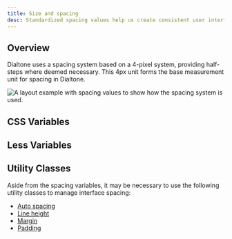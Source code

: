 ```yaml
---
title: Size and spacing
desc: Standardized spacing values help us create consistent user interfaces (UIs). This consistency makes it easier for customers to scan, browse, and utilize our UIs as we're setting visual rhythms and expectations that customers can rely upon.
---
```


## Overview

Dialtone uses a spacing system based on a 4-pixel system, providing half-steps where deemed necessary. This 4px unit forms the base measurement unit for spacing in Dialtone.

<div class="d-ta-center">
  <img :src="$withBase('/assets/images/spacing-example.png')" alt="A layout example with spacing values to show how the spacing system is used." class="d-w80p" />
</div>

## CSS Variables

<spacing-system-table kind="css"></spacing-system-table>

## Less Variables

<spacing-system-table kind="less"></spacing-system-table>

## Utility Classes

Aside from the spacing variables, it may be necessary to use the following utility classes to manage interface spacing:

- [Auto spacing](../../utilities/spacing/auto-spacing)
- [Line height](../../utilities/typography/line-height)
- [Margin](../../utilities/spacing/margin)
- [Padding](../../utilities/spacing/padding)
